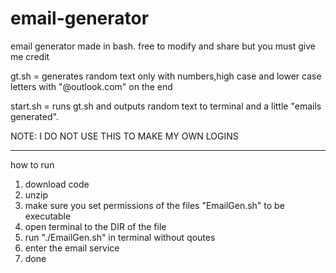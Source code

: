 # email-generator
email generator made in bash. free to modify and share but you must give me credit

gt.sh = generates random text only with numbers,high case and lower case letters with "@outlook.com" on the end

start.sh = runs gt.sh and outputs random text to terminal and a little "emails generated".

NOTE: I DO NOT USE THIS TO MAKE MY OWN LOGINS

----------------------------------------------
how to run 

1. download code
2. unzip
3. make sure you set permissions of the files "EmailGen.sh" to be executable
4. open terminal to the DIR of the file
5. run "./EmailGen.sh" in terminal without qoutes
6. enter the email service
7. done
